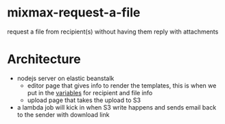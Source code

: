 # mixmax-request-a-file
request a file from recipient(s) without having them reply with attachments

# Architecture
* nodejs server on elastic beanstalk
  * editor page that gives info to render the templates, this is when we put in the [variables](http://sdk.mixmax.com/docs/variables-in-templates) for recipient and file info
  * upload page that takes the upload to S3
* a lambda job will kick in when S3 write happens and sends email back to the sender with download link
